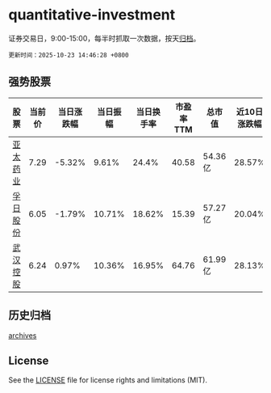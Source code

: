 # quantitative-investment

证券交易日，9:00-15:00，每半时抓取一次数据，按天[归档](archives)。

`更新时间：2025-10-23 14:46:28 +0800`

## 强势股票

|股票|当前价|当日涨跌幅|当日振幅|当日换手率|市盈率TTM|总市值|近10日涨跌幅|
|----|----|----|----|----|----|----|----|
|[亚太药业](https://xueqiu.com/S/SZ002370)|7.29|-5.32%|9.61%|24.4%|40.58|54.36亿|28.57%|
|[孚日股份](https://xueqiu.com/S/SZ002083)|6.05|-1.79%|10.71%|18.62%|15.39|57.27亿|20.04%|
|[武汉控股](https://xueqiu.com/S/SH600168)|6.24|0.97%|10.36%|16.95%|64.76|61.99亿|28.13%|

## 历史归档

[archives](archives)

## License

See the [LICENSE](LICENSE) file for license rights and limitations (MIT).
